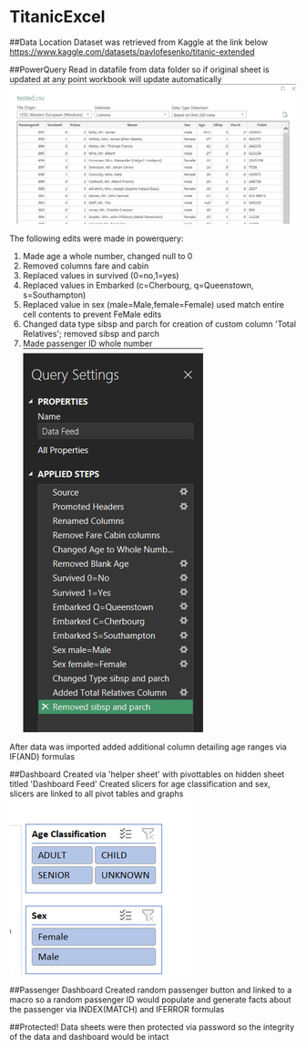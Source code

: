 # TitanicExcel

##Data Location
Dataset was retrieved from Kaggle at the link below
https://www.kaggle.com/datasets/pavlofesenko/titanic-extended

##PowerQuery
Read in datafile from data folder so if original sheet is updated at any point workbook will update automatically
![Alt text](image-1.png)

The following edits were made in powerquery:
1. Made age a whole number, changed null to 0
2. Removed columns fare and cabin
3. Replaced values in survived (0=no,1=yes)
4. Replaced values in Embarked (c=Cherbourg, q=Queenstown, s=Southampton)
5. Replaced value in sex (male=Male,female=Female) used match entire cell contents to prevent FeMale edits
6. Changed data type sibsp and parch for creation of custom column 'Total Relatives'; removed sibsp and parch
7. Made passenger ID whole number
![Alt text](image-2.png)

After data was imported added additional column detailing age ranges via IF(AND) formulas

##Dashboard
Created via 'helper sheet' with pivottables on hidden sheet titled 'Dashboard Feed'
Created slicers for age classification and sex, slicers are linked to all pivot tables and graphs
![Alt text](image-3.png)

##Passenger Dashboard
Created random passenger button and linked to a macro so a random passenger ID would populate and generate facts about the passenger via INDEX(MATCH) and IFERROR formulas

##Protected!
Data sheets were then protected via password so the integrity of the data and dashboard would be intact